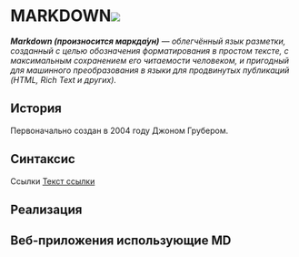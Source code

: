 # **MARKDOWN**![](md.png)

_**Markdown (произносится маркда́ун)** — облегчённый язык разметки, созданный с целью обозначения форматирования в простом тексте, с максимальным сохранением его читаемости человеком, и пригодный для машинного преобразования в языки для продвинутых публикаций (HTML, Rich Text и других)._

## История
Первоначально создан в 2004 году Джоном Грубером.

## Синтаксис
Ссылки
[Текст ссылки](http://example.com/ "Необязательный заголовок ссылки")

## Реализация

## Веб-приложения использующие MD